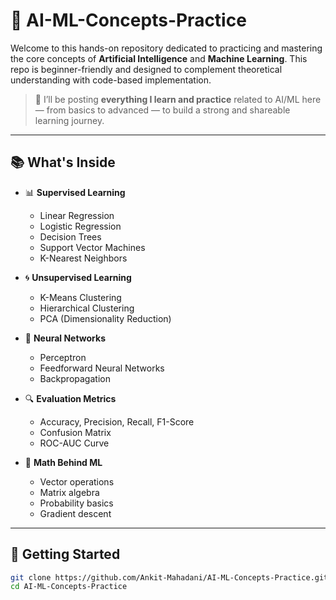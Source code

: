 # 🧠 AI-ML-Concepts-Practice

Welcome to this hands-on repository dedicated to practicing and mastering the core concepts of **Artificial Intelligence** and **Machine Learning**. This repo is beginner-friendly and designed to complement theoretical understanding with code-based implementation.

> 📌 I’ll be posting **everything I learn and practice** related to AI/ML here — from basics to advanced — to build a strong and shareable learning journey.

---

## 📚 What's Inside

- 📊 **Supervised Learning**
  - Linear Regression
  - Logistic Regression
  - Decision Trees
  - Support Vector Machines
  - K-Nearest Neighbors

- 🌀 **Unsupervised Learning**
  - K-Means Clustering
  - Hierarchical Clustering
  - PCA (Dimensionality Reduction)

- 🧠 **Neural Networks**
  - Perceptron
  - Feedforward Neural Networks
  - Backpropagation

- 🔍 **Evaluation Metrics**
  - Accuracy, Precision, Recall, F1-Score
  - Confusion Matrix
  - ROC-AUC Curve

- 🧮 **Math Behind ML**
  - Vector operations
  - Matrix algebra
  - Probability basics
  - Gradient descent

---

## 🚀 Getting Started

```bash
git clone https://github.com/Ankit-Mahadani/AI-ML-Concepts-Practice.git
cd AI-ML-Concepts-Practice
